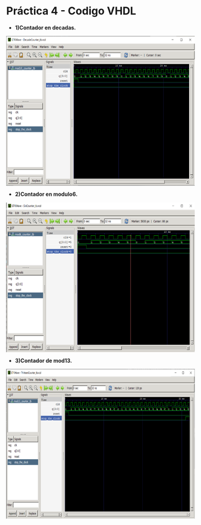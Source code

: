 # Práctica 4 - Codigo VHDL

- **1)Contador en decadas.** 
<p align="center">
  <img src="https://github.com/EdisonAltamirano/Advanced-Digital-Systems-Laboratory/blob/master/Practica_5_codigo_VHDL/docs/DecadeCounter.png" width="550" height="400" align="center"/>
</p>

- **2)Contador en modulo6.** 
<p align="center">
  <img src="https://github.com/EdisonAltamirano/Advanced-Digital-Systems-Laboratory/blob/master/Practica_5_codigo_VHDL/docs/SixCounter.png" width="550" height="400" align="center"/>
</p>

- **3)Contador de mod13.** 
<p align="center">
  <img src="https://github.com/EdisonAltamirano/Advanced-Digital-Systems-Laboratory/blob/master/Practica_5_codigo_VHDL/docs/ThirteenCounter.png" width="550" height="400" align="center"/>
</p>